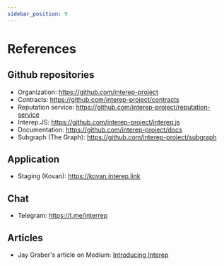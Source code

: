 ```yaml
---
sidebar_position: 9
---
```


# References

## Github repositories

-   Organization: https://github.com/interep-project
-   Contracts: https://github.com/interep-project/contracts
-   Reputation service: https://github.com/interep-project/reputation-service
-   Interep.JS: https://github.com/interep-project/interep.js
-   Documentation: https://github.com/interep-project/docs
-   Subgraph (The Graph): https://github.com/interep-project/subgraph

## Application

-   Staging (Kovan): https://kovan.interep.link

## Chat

-   Telegram: https://t.me/interrep

## Articles

-   Jay Graber's article on Medium: [Introducing Interep](https://jaygraber.medium.com/introducing-interrep-255d3f56682)
